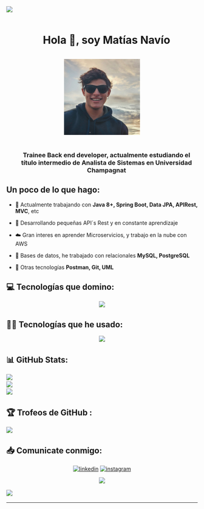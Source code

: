 
<!--horizontal divider(gradiant)-->
<img src="https://user-images.githubusercontent.com/73097560/115834477-dbab4500-a447-11eb-908a-139a6edaec5c.gif">

<!--h1 without bottom border-->
<div id="user-content-toc">
  <ul align="center">
    <summary><h1 style="display: inline-block">Hola 👋, soy Matías Navío</h1></summary>
  </ul>
</div>


<!--- snake -->
<div align="center">
  <img style="width: 200px; height: 200px; object-fit: cover;"  src="images/navio.jpeg"
       alt="navio"/></a>
</div>
<br>

<!--h2 without bottom border-->
<div id="user-content-toc">
  <ul align="center">
    <h3>Trainee Back end developer, actualmente estudiando el título intermedio de Analista de Sistemas en Universidad Champagnat</h3>
  </ul>
</div>


## Un poco de lo que hago:
<!--Intro start-->
- 🔭 Actualmente trabajando con **Java 8+, Spring Boot, Data JPA, APIRest, MVC**, etc

- 🌱 Desarrollando pequeñas API´s Rest y en constante aprendizaje

- ☁️ Gran interes en aprender Microservicios, y trabajo en la nube con AWS

- 💬 Bases de datos, he trabajado con relacionales **MySQL, PostgreSQL**

- 📝 Otras tecnologías **Postman, Git, UML** 
<!--Intro end-->

<!--h1 without bottom border-->
## 💻 Tecnologías que domino:
<!--tech stack icons-->
<p align="center">
  <a href="https://skillicons.dev">
    <img src="https://skillicons.dev/icons?i=git,css,github,html,idea,java,postman,vscode,spring,hibernate&perline=14" />
  </a>
</p>

## 🧑‍💻 Tecnologías que he usado:

<p align="center">
  <a href="https://skillicons.dev">
    <img src="https://skillicons.dev/icons?i=,aws,bootstrap,js,mysql,ts,angular,postgres,mysql&perline=14" />
  </a>
</p>


## 📊 GitHub Stats:
![](https://github-readme-stats.vercel.app/api?username=matias-navio&theme=monokai&hide_border=true&include_all_commits=false&count_private=false)<br/>
![](https://github-readme-streak-stats.herokuapp.com/?user=matias-navio&theme=monokai&hide_border=true)<br/>
![](https://github-readme-stats.vercel.app/api/top-langs/?username=matias-navio&theme=monokai&hide_border=true&include_all_commits=false&count_private=false&layout=compact)

## 🏆 Trofeos de GitHub :
![](https://github-profile-trophy.vercel.app/?username=matias-navio&theme=radical&no-frame=false&no-bg=true&margin-w=4)

<!-- Connect with me -->
<!--h2 without bottom border-->
## 📥 Comunicate conmigo:

<!--icons and links-->
<p align="center">
<a href="[https://www.linkedin.com/in/1010nishant/](https://www.linkedin.com/in/matias-navio-69304a218/)" target="blank"><img align="center" src="https://user-images.githubusercontent.com/88904952/234979284-68c11d7f-1acc-4f0c-ac78-044e1037d7b0.png" alt="linkedin" height="50" width="50" /></a>
<a href="[https://www.instagram.com/nishant.jangir.1010/](https://www.instagram.com/matiinavio/)" target="blank"><img align="center" src="https://user-images.githubusercontent.com/88904952/234981169-2dd1e58f-4b7e-468c-8213-034ba62156c3.png" alt="instagram" height="50" width="50" /></a>
</p>


<!--profile visit count-->
<div align="center">
  
[![](https://visitcount.itsvg.in/api?id=matias-navio&icon=3&color=6)](https://visitcount.itsvg.in)
  
</div>

<!--horizontal divider(gradiant)-->
<img src="https://user-images.githubusercontent.com/73097560/115834477-dbab4500-a447-11eb-908a-139a6edaec5c.gif">

----------------------------------------------------------------------
